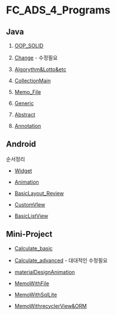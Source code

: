 # FC_ADS_4_Programs

## Java
1. [OOP_SOLID](https://github.com/youjisang/OOP_SOLID.git)

2. [Change](https://github.com/youjisang/Change.git) - 수정필요

3. [Algorythm&Lotto&etc](https://github.com/youjisang/Algorithm_Lotto_etc.git)

4. [CollectionMain](https://github.com/youjisang/Collection_Study.git)

5. [Memo_File](https://github.com/youjisang/Memo_file.git)

6. [Generic](https://github.com/youjisang/Generic.git)

7. [Abstract](https://github.com/youjisang/Abstract.git)

8. [Annotation](https://github.com/youjisang/Annotation.git)

## Android

순서정리

- [Widget](https://github.com/youjisang/Widget.git)

- [Animation](https://github.com/youjisang/Animation.git)

- [BasicLayout_Review](https://github.com/youjisang/BasicLayout_Review.git)

- [CustomVIew](https://github.com/youjisang/CustomView.git)

- [BasicListView](https://github.com/youjisang/BasicListView.git)


## Mini-Project

- [Calculate_basic](https://github.com/youjisang/Calculate_basic.git)

- [Calculate_advanced](https://github.com/youjisang/Calculate_advanced.git) - 대대적인 수정필요

- [materialDesignAnimation](https://github.com/youjisang/materialDesign_propertyAnimation.git)

- [MemoWithFile](https://github.com/youjisang/Android_Memo.git)

- [MemoWithSqlLite](https://github.com/youjisang/Android_Memo_WithDB.git)

- [MemoWithrecyclerView&ORM](https://github.com/youjisang/Android_Memo_with_recyclerViewAndORM.git)



